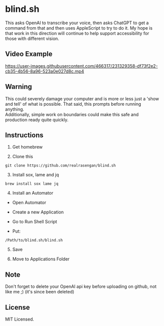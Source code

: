 # blind.sh

This asks OpenAI to transcribe your voice, then asks ChatGPT to get a command from that and then uses AppleScript to try to do it.  My hope is that work in this direction will continue 
to help support accessibility for those with different vision.

## Video Example


https://user-images.githubusercontent.com/466317/231329358-df73f2e2-cb35-4b56-8a96-523a0e027d8c.mp4


## Warning

This could severely damage your computer and is more or less just a 'show and tell' of what is possible. That said, this prompts before running anything.  
Additionally, simple work on boundaries could make this safe and production ready quite quickly.

## Instructions

1. Get homebrew

2. Clone this
```
git clone https://github.com/realrasengan/blind.sh
```

3. Install sox, lame and jq
```
brew install sox lame jq
```

4. Install an Automator

- Open Automator

- Create a new Application

- Go to Run Shell Script

- Put:
```
/Path/to/blind.sh/blind.sh
```

5. Save

6. Move to Applications Folder



## Note

Don't forget to delete your OpenAI api key before uploading on github, not 
like me ;) (it's since been deleted)

## License

MIT Licensed.
